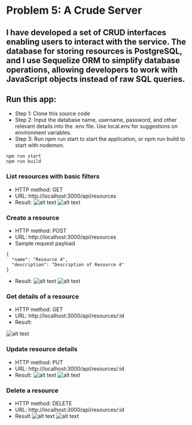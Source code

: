 # Problem 5: A Crude Server

## I have developed a set of CRUD interfaces enabling users to interact with the service. The database for storing resources is PostgreSQL, and I use Sequelize ORM to simplify database operations, allowing developers to work with JavaScript objects instead of raw SQL queries.

## Run this app:

- Step 1: Clone this source code
- Step 2: Input the database name, username, password, and other relevant details into the .env file. Use local.env for suggestions on environment variables.
- Step 3: Run npm run start to start the application, or npm run build to start with nodemon.

```
npm run start
npm run build
```

### List resources with basic filters

- HTTP method: GET
- URL: http://localhost:3000/api/resources
- Result:
  ![alt text](/images/image01.png)
  ![alt text](/images/image02.png)

### Create a resource

- HTTP method: POST
- URL: http://localhost:3000/api/resources
- Sample request payload

```
{
  "name": "Resource 4",
  "description": "Description of Resource 4"
}
```

- Result:
  ![alt text](/images/image03.png)
  ![alt text](/images/image04.png)

### Get details of a resource

- HTTP method: GET
- URL: http://localhost:3000/api/resources/:id
- Result:

![alt text](/images/image05.png)

### Update resource details

- HTTP method: PUT
- URL: http://localhost:3000/api/resources/:id
- Result:
  ![alt text](/images/image06.png)
  ![alt text](/images/image07.png)

### Delete a resource

- HTTP method: DELETE
- URL: http://localhost:3000/api/resources/:id
- Result
  ![alt text](/images/image08.png)
  ![alt text](/images/image09.png)
